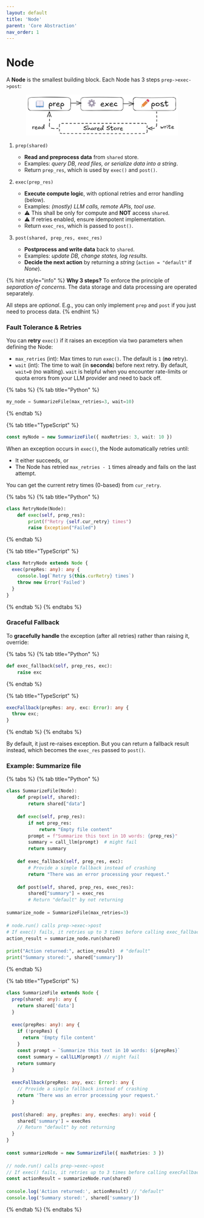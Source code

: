 ```yaml
---
layout: default
title: 'Node'
parent: 'Core Abstraction'
nav_order: 1
---
```


# Node

A **Node** is the smallest building block. Each Node has 3 steps `prep->exec->post`:

<div align="center">
  <img src="https://github.com/the-pocket/.github/raw/main/assets/node.png?raw=true" width="400"/>
</div>

1. `prep(shared)`

   - **Read and preprocess data** from `shared` store.
   - Examples: _query DB, read files, or serialize data into a string_.
   - Return `prep_res`, which is used by `exec()` and `post()`.

2. `exec(prep_res)`

   - **Execute compute logic**, with optional retries and error handling (below).
   - Examples: _(mostly) LLM calls, remote APIs, tool use_.
   - ⚠️ This shall be only for compute and **NOT** access `shared`.
   - ⚠️ If retries enabled, ensure idempotent implementation.
   - Return `exec_res`, which is passed to `post()`.

3. `post(shared, prep_res, exec_res)`
   - **Postprocess and write data** back to `shared`.
   - Examples: _update DB, change states, log results_.
   - **Decide the next action** by returning a _string_ (`action = "default"` if _None_).

{% hint style="info" %}
**Why 3 steps?** To enforce the principle of _separation of concerns_. The data storage and data processing are operated separately.

All steps are _optional_. E.g., you can only implement `prep` and `post` if you just need to process data.
{% endhint %}

### Fault Tolerance & Retries

You can **retry** `exec()` if it raises an exception via two parameters when defining the Node:

- `max_retries` (int): Max times to run `exec()`. The default is `1` (**no** retry).
- `wait` (int): The time to wait (in **seconds**) before next retry. By default, `wait=0` (no waiting).
  `wait` is helpful when you encounter rate-limits or quota errors from your LLM provider and need to back off.

{% tabs %}
{% tab title="Python" %}

```python
my_node = SummarizeFile(max_retries=3, wait=10)
```

{% endtab %}

{% tab title="TypeScript" %}

```typescript
const myNode = new SummarizeFile({ maxRetries: 3, wait: 10 })
```

When an exception occurs in `exec()`, the Node automatically retries until:

- It either succeeds, or
- The Node has retried `max_retries - 1` times already and fails on the last attempt.

You can get the current retry times (0-based) from `cur_retry`.

{% tabs %}
{% tab title="Python" %}

```python
class RetryNode(Node):
    def exec(self, prep_res):
        print(f"Retry {self.cur_retry} times")
        raise Exception("Failed")
```

{% endtab %}

{% tab title="TypeScript" %}

```typescript
class RetryNode extends Node {
  exec(prepRes: any): any {
    console.log(`Retry ${this.curRetry} times`)
    throw new Error('Failed')
  }
}
```

{% endtab %}
{% endtabs %}

### Graceful Fallback

To **gracefully handle** the exception (after all retries) rather than raising it, override:

{% tabs %}
{% tab title="Python" %}

```python
def exec_fallback(self, prep_res, exc):
    raise exc
```

{% endtab %}

{% tab title="TypeScript" %}

```typescript
execFallback(prepRes: any, exc: Error): any {
  throw exc;
}
```

{% endtab %}
{% endtabs %}

By default, it just re-raises exception. But you can return a fallback result instead, which becomes the `exec_res` passed to `post()`.

### Example: Summarize file

{% tabs %}
{% tab title="Python" %}

```python
class SummarizeFile(Node):
    def prep(self, shared):
        return shared["data"]

    def exec(self, prep_res):
        if not prep_res:
            return "Empty file content"
        prompt = f"Summarize this text in 10 words: {prep_res}"
        summary = call_llm(prompt)  # might fail
        return summary

    def exec_fallback(self, prep_res, exc):
        # Provide a simple fallback instead of crashing
        return "There was an error processing your request."

    def post(self, shared, prep_res, exec_res):
        shared["summary"] = exec_res
        # Return "default" by not returning

summarize_node = SummarizeFile(max_retries=3)

# node.run() calls prep->exec->post
# If exec() fails, it retries up to 3 times before calling exec_fallback()
action_result = summarize_node.run(shared)

print("Action returned:", action_result)  # "default"
print("Summary stored:", shared["summary"])
```

{% endtab %}

{% tab title="TypeScript" %}

```typescript
class SummarizeFile extends Node {
  prep(shared: any): any {
    return shared['data']
  }

  exec(prepRes: any): any {
    if (!prepRes) {
      return 'Empty file content'
    }
    const prompt = `Summarize this text in 10 words: ${prepRes}`
    const summary = callLLM(prompt) // might fail
    return summary
  }

  execFallback(prepRes: any, exc: Error): any {
    // Provide a simple fallback instead of crashing
    return 'There was an error processing your request.'
  }

  post(shared: any, prepRes: any, execRes: any): void {
    shared['summary'] = execRes
    // Return "default" by not returning
  }
}

const summarizeNode = new SummarizeFile({ maxRetries: 3 })

// node.run() calls prep->exec->post
// If exec() fails, it retries up to 3 times before calling execFallback()
const actionResult = summarizeNode.run(shared)

console.log('Action returned:', actionResult) // "default"
console.log('Summary stored:', shared['summary'])
```

{% endtab %}
{% endtabs %}
